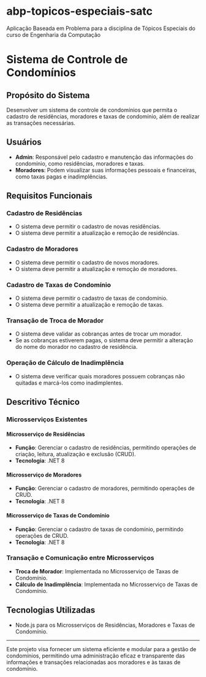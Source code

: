 # abp-topicos-especiais-satc
Aplicação Baseada em Problema para a disciplina de Tópicos Especiais do curso de Engenharia da Computação

# Sistema de Controle de Condomínios

## Propósito do Sistema

Desenvolver um sistema de controle de condomínios que permita o cadastro de residências, moradores e taxas de condomínio, além de realizar as transações necessárias.

## Usuários

- **Admin**: Responsável pelo cadastro e manutenção das informações do condomínio, como residências, moradores e taxas.
- **Moradores**: Podem visualizar suas informações pessoais e financeiras, como taxas pagas e inadimplências.

## Requisitos Funcionais

### Cadastro de Residências
- O sistema deve permitir o cadastro de novas residências.
- O sistema deve permitir a atualização e remoção de residências.

### Cadastro de Moradores
- O sistema deve permitir o cadastro de novos moradores.
- O sistema deve permitir a atualização e remoção de moradores.

### Cadastro de Taxas de Condomínio
- O sistema deve permitir o cadastro de taxas de condomínio.
- O sistema deve permitir a atualização e remoção de taxas.

### Transação de Troca de Morador
- O sistema deve validar as cobranças antes de trocar um morador.
- Se as cobranças estiverem pagas, o sistema deve permitir a alteração do nome do morador no cadastro de residência.

### Operação de Cálculo de Inadimplência
- O sistema deve verificar quais moradores possuem cobranças não quitadas e marcá-los como inadimplentes.

## Descritivo Técnico

### Microsserviços Existentes

#### Microsserviço de Residências
- **Função**: Gerenciar o cadastro de residências, permitindo operações de criação, leitura, atualização e exclusão (CRUD).
- **Tecnologia**: .NET 8

#### Microsserviço de Moradores
- **Função**: Gerenciar o cadastro de moradores, permitindo operações de CRUD.
- **Tecnologia**: .NET 8

#### Microsserviço de Taxas de Condomínio
- **Função**: Gerenciar o cadastro de taxas de condomínio, permitindo operações de CRUD.
- **Tecnologia**: .NET 8

### Transação e Comunicação entre Microsserviços
- **Troca de Morador**: Implementada no Microsserviço de Taxas de Condomínio.
- **Cálculo de Inadimplência**: Implementada no Microsserviço de Taxas de Condomínio.

## Tecnologias Utilizadas
- Node.js para os Microsserviços de Residências, Moradores e Taxas de Condomínio.

---

Este projeto visa fornecer um sistema eficiente e modular para a gestão de condomínios, permitindo uma administração eficaz e transparente das informações e transações relacionadas aos moradores e às taxas de condomínio.
